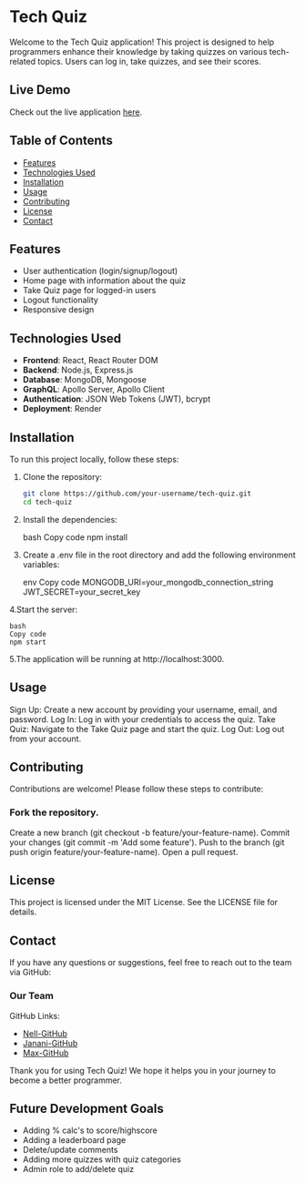 # Tech Quiz

Welcome to the Tech Quiz application! This project is designed to help programmers enhance their knowledge by taking quizzes on various tech-related topics. Users can log in, take quizzes, and see their scores.

## Live Demo

Check out the live application [here](https://tech-quiz-project.onrender.com/).

## Table of Contents

- [Features](#features)
- [Technologies Used](#technologies-used)
- [Installation](#installation)
- [Usage](#usage)
- [Contributing](#contributing)
- [License](#license)
- [Contact](#contact)

## Features

- User authentication (login/signup/logout)
- Home page with information about the quiz
- Take Quiz page for logged-in users
- Logout functionality
- Responsive design

## Technologies Used

- **Frontend**: React, React Router DOM
- **Backend**: Node.js, Express.js
- **Database**: MongoDB, Mongoose
- **GraphQL**: Apollo Server, Apollo Client
- **Authentication**: JSON Web Tokens (JWT), bcrypt
- **Deployment**: Render

## Installation

To run this project locally, follow these steps:

1. Clone the repository:
   ```bash
   git clone https://github.com/your-username/tech-quiz.git
   cd tech-quiz

2. Install the dependencies:

    bash
    Copy code
    npm install

3. Create a .env file in the root directory and add the following environment variables:

    env
    Copy code
    MONGODB_URI=your_mongodb_connection_string
    JWT_SECRET=your_secret_key

4.Start the server:

    bash
    Copy code
    npm start

5.The application will be running at http://localhost:3000.

## Usage
Sign Up: Create a new account by providing your username, email, and password.
Log In: Log in with your credentials to access the quiz.
Take Quiz: Navigate to the Take Quiz page and start the quiz.
Log Out: Log out from your account.

## Contributing
Contributions are welcome! Please follow these steps to contribute:

### Fork the repository.
Create a new branch (git checkout -b feature/your-feature-name).
Commit your changes (git commit -m 'Add some feature').
Push to the branch (git push origin feature/your-feature-name).
Open a pull request.

## License
This project is licensed under the MIT License. See the LICENSE file for details.

## Contact
If you have any questions or suggestions, feel free to reach out to the team via GitHub:

### Our Team
GitHub Links: 
- [Nell-GitHub](https://github.com/nvanschaack)
- [Janani-GitHub](https://github.com/janani787)
- [Max-GitHub](https://github.com/maxbonetti)


Thank you for using Tech Quiz! We hope it helps you in your journey to become a better programmer.

## Future Development Goals
- Adding % calc's to score/highscore
- Adding a leaderboard page
- Delete/update comments
- Adding more quizzes with quiz categories
- Admin role to add/delete quiz